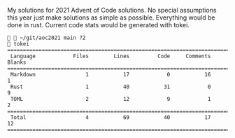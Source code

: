 My solutions for 2021 Advent of Code solutions. No special assumptions this year
just make solutions as simple as possible. Everything would be done in rust.
Current code stats would be generated with tokei.

```
  ~/git/aoc2021 main ?2
 tokei
===============================================================================
 Language            Files        Lines         Code     Comments       Blanks
===============================================================================
 Markdown                1           17            0           16            1
 Rust                    1           40           31            0            9
 TOML                    2           12            9            1            2
===============================================================================
 Total                   4           69           40           17           12
===============================================================================
```
